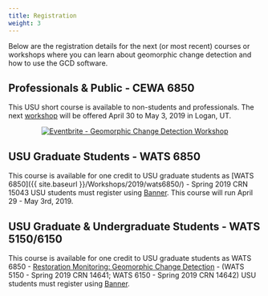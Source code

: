 ```yaml
---
title: Registration
weight: 3
---
```


Below are the registration details for the next (or most recent) courses or workshops where you can learn about geomorphic change detection and how to use the GCD software.

## Professionals & Public - CEWA 6850

This USU short course is available to non-students and professionals. The next [workshop]({{site.baseurl}}/Workshops/2019/wats6850) will be offered April 30 to May 3, 2019 in Logan, UT. 

<div style="text-align:center">
<a href="https://www.eventbrite.com/e/geomorphic-change-detection-workshop-tickets-55409760084?ref=ebtn" target="_blank"><img src="https://www.eventbrite.com/custombutton?eid=55409760084" alt="Eventbrite - Geomorphic Change Detection Workshop" /></a>
</div>

## USU Graduate Students - WATS 6850

This course is available for one credit to USU graduate students as [WATS 6850]({{ site.baseurl }}/Workshops/2019/wats6850/) - Spring 2019 CRN 15043 USU students must register using [Banner](http://ssb.banner.usu.edu/). This course will run April 29 - May 3rd, 2019.

## USU Graduate & Undergraduate Students - WATS 5150/6150

This course is available for one credit to USU graduate students as WATS 6850 - [Restoration Monitoring: Geomorphic Change Detection](https://cnr.usu.edu/streamrestoration/htm/course-information/monitoring-workshop) - (WATS 5150 - Spring 2019 CRN 14641; WATS 6150 - Spring 2019 CRN 14642) USU students must register using [Banner](http://ssb.banner.usu.edu/).

